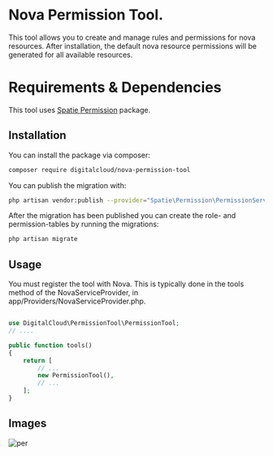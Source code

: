 # Nova Permission Tool.

This tool allows you to create and manage rules and permissions for nova resources. After installation, the default nova resource permissions will be generated for all available resources.

# Requirements & Dependencies
This tool uses [Spatie Permission](https://github.com/spatie/laravel-permission) package.

## Installation

You can install the package via composer:

```bash
composer require digitalcloud/nova-permission-tool
```

You can publish the migration with:

```bash
php artisan vendor:publish --provider="Spatie\Permission\PermissionServiceProvider" --tag="migrations"
```

After the migration has been published you can create the role- and permission-tables by running the migrations:

```bash
php artisan migrate
```

## Usage

You must register the tool with Nova. This is typically done in the tools method of the NovaServiceProvider, in app/Providers/NovaServiceProvider.php.

```php

use DigitalCloud\PermissionTool\PermissionTool;
// ....

public function tools()
{
    return [
        // ...
        new PermissionTool(),
        // ...
    ];
}

```

## Images
![per](https://user-images.githubusercontent.com/41853913/50079673-e1971880-01f2-11e9-9e45-d9c0c7e1b861.PNG)
